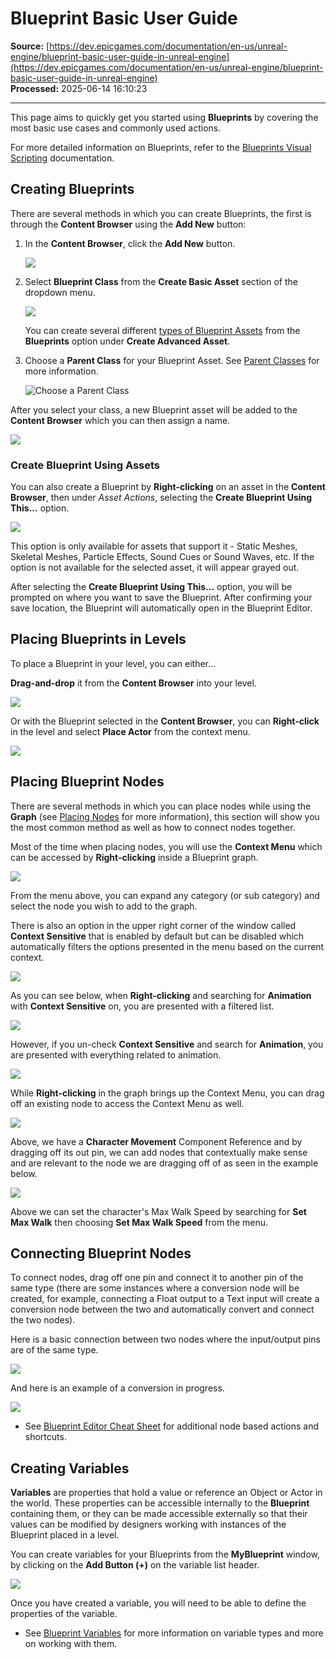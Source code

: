 # Blueprint Basic User Guide

**Source:** [https://dev.epicgames.com/documentation/en-us/unreal-engine/blueprint-basic-user-guide-in-unreal-engine](https://dev.epicgames.com/documentation/en-us/unreal-engine/blueprint-basic-user-guide-in-unreal-engine)  
**Processed:** 2025-06-14 16:10:23

---

This page aims to quickly get you started using **Blueprints** by covering the most basic use cases and commonly used actions.

For more detailed information on Blueprints, refer to the [Blueprints Visual Scripting](/documentation/en-us/unreal-engine/blueprints-visual-scripting-in-unreal-engine) documentation.

## Creating Blueprints

There are several methods in which you can create Blueprints, the first is through the **Content Browser** using the **Add New** button:

1.  In the **Content Browser**, click the **Add New** button.
    
    ![](https://d1iv7db44yhgxn.cloudfront.net/documentation/images/7469bfc5-6533-4cb2-a646-552215db8906/contentbrowseraddnew.png)
2.  Select **Blueprint Class** from the **Create Basic Asset** section of the dropdown menu.
    
    ![](https://d1iv7db44yhgxn.cloudfront.net/documentation/images/846ba685-3440-4abb-b515-7fc74402a95a/contentbrowserdropdown.png)
    
    You can create several different [types of Blueprint Assets](/documentation/en-us/unreal-engine/types-of-blueprints-in-unreal-engine) from the **Blueprints** option under **Create Advanced Asset**.
    
3.  Choose a **Parent Class** for your Blueprint Asset. See [Parent Classes](/documentation/en-us/unreal-engine/blueprint-class-assets-in-unreal-engine#parentclasses) for more information.
    
    ![Choose a Parent Class](https://d1iv7db44yhgxn.cloudfront.net/documentation/images/b4cc035a-4fad-4b19-90d2-39d538604814/new_asset_parent_class.png)

After you select your class, a new Blueprint asset will be added to the **Content Browser** which you can then assign a name.

![](https://d1iv7db44yhgxn.cloudfront.net/documentation/images/59589841-a1e6-47b4-98d1-70d03ba9d0ef/basic4.png)

### Create Blueprint Using Assets

You can also create a Blueprint by **Right-clicking** on an asset in the **Content Browser**, then under *Asset Actions*, selecting the **Create Blueprint Using This...** option.

![](https://d1iv7db44yhgxn.cloudfront.net/documentation/images/5a774673-5fd6-4fb6-b65e-68eb5ce1504f/basic8.png)

This option is only available for assets that support it - Static Meshes, Skeletal Meshes, Particle Effects, Sound Cues or Sound Waves, etc. If the option is not available for the selected asset, it will appear grayed out.

After selecting the **Create Blueprint Using This...** option, you will be prompted on where you want to save the Blueprint. After confirming your save location, the Blueprint will automatically open in the Blueprint Editor.

## Placing Blueprints in Levels

To place a Blueprint in your level, you can either...

**Drag-and-drop** it from the **Content Browser** into your level.

![](https://d1iv7db44yhgxn.cloudfront.net/documentation/images/32c0d35b-3d57-480c-adaf-f6f9c9109ef4/draganddropbp.png)

Or with the Blueprint selected in the **Content Browser**, you can **Right-click** in the level and select **Place Actor** from the context menu.

![](https://d1iv7db44yhgxn.cloudfront.net/documentation/images/2f17064d-0cde-4778-afb4-a6ff8b9abc59/rightclickmethod.png)

## Placing Blueprint Nodes

There are several methods in which you can place nodes while using the **Graph** (see [Placing Nodes](/documentation/en-us/unreal-engine/placing-nodes-in-unreal-engine) for more information), this section will show you the most common method as well as how to connect nodes together.

Most of the time when placing nodes, you will use the **Context Menu** which can be accessed by **Right-clicking** inside a Blueprint graph.

![](https://d1iv7db44yhgxn.cloudfront.net/documentation/images/4debfce5-be72-4330-9fcf-29b927cf6aee/rightclick1.png)

From the menu above, you can expand any category (or sub category) and select the node you wish to add to the graph.

There is also an option in the upper right corner of the window called **Context Sensitive** that is enabled by default but can be disabled which automatically filters the options presented in the menu based on the current context.

![](https://d1iv7db44yhgxn.cloudfront.net/documentation/images/f10fe35d-c71d-4680-b2d4-1ecb95e07567/rightclick2.png)

As you can see below, when **Right-clicking** and searching for **Animation** with **Context Sensitive** on, you are presented with a filtered list.

![](https://d1iv7db44yhgxn.cloudfront.net/documentation/images/678ef694-6802-4c40-ae65-0ce8d21b2515/rightclick3.png)

However, if you un-check **Context Sensitive** and search for **Animation**, you are presented with everything related to animation.

![](https://d1iv7db44yhgxn.cloudfront.net/documentation/images/59c711e6-bc3e-4552-92ba-28b2e96b98fd/rightclick4.png)

While **Right-clicking** in the graph brings up the Context Menu, you can drag off an existing node to access the Context Menu as well.

![](https://d1iv7db44yhgxn.cloudfront.net/documentation/images/7f632da1-65a9-4382-bdf3-65f5c9b55656/rightclick5.png)

Above, we have a **Character Movement** Component Reference and by dragging off its out pin, we can add nodes that contextually make sense and are relevant to the node we are dragging off of as seen in the example below.

![](https://d1iv7db44yhgxn.cloudfront.net/documentation/images/83ca5463-8264-41b5-b10c-6ded8e21aee6/rightclick6.png)

Above we can set the character's Max Walk Speed by searching for **Set Max Walk** then choosing **Set Max Walk Speed** from the menu.

## Connecting Blueprint Nodes

To connect nodes, drag off one pin and connect it to another pin of the same type (there are some instances where a conversion node will be created, for example, connecting a Float output to a Text input will create a conversion node between the two and automatically convert and connect the two nodes).

Here is a basic connection between two nodes where the input/output pins are of the same type.

![](https://d1iv7db44yhgxn.cloudfront.net/documentation/images/1e704a89-2e8a-4755-ade2-7f76a96aeb90/basicconnect.png)

And here is an example of a conversion in progress.

![](https://d1iv7db44yhgxn.cloudfront.net/documentation/images/7447f5f4-eea6-4c8a-801a-7c3b8cbc446a/conversionnode.png)

-   See [Blueprint Editor Cheat Sheet](/documentation/en-us/unreal-engine/blueprint-editor-cheat-sheet-in-unreal-engine) for additional node based actions and shortcuts.

## Creating Variables

**Variables** are properties that hold a value or reference an Object or Actor in the world. These properties can be accessible internally to the **Blueprint** containing them, or they can be made accessible externally so that their values can be modified by designers working with instances of the Blueprint placed in a level.

You can create variables for your Blueprints from the **MyBlueprint** window, by clicking on the **Add Button (+)** on the variable list header.

![](https://d1iv7db44yhgxn.cloudfront.net/documentation/images/e984b7d9-6b40-4d9c-bf0c-f4ac40c0fc4b/myblueprint_variable.png)

Once you have created a variable, you will need to be able to define the properties of the variable.

-   See [Blueprint Variables](/documentation/en-us/unreal-engine/blueprint-variables-in-unreal-engine) for more information on variable types and more on working with them.